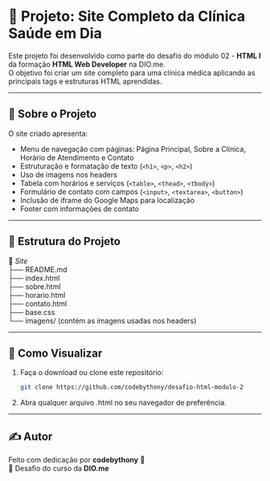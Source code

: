 # 🧪 Projeto: Site Completo da Clínica Saúde em Dia

Este projeto foi desenvolvido como parte do desafio do módulo 02 - **HTML I** da formação **HTML Web Developer** na DIO.me.  
O objetivo foi criar um site completo para uma clínica médica aplicando as principais tags e estruturas HTML aprendidas.

---

## 📄 Sobre o Projeto

O site criado apresenta:

- Menu de navegação com páginas: Página Principal, Sobre a Clínica, Horário de Atendimento e Contato  
- Estruturação e formatação de texto (`<h1>`, `<p>`, `<h2>`)  
- Uso de imagens nos headers  
- Tabela com horários e serviços (`<table>`, `<thead>`, `<tbody>`)  
- Formulário de contato com campos (`<input>`, `<textarea>`, `<button>`)  
- Inclusão de iframe do Google Maps para localização  
- Footer com informações de contato

---

## 📁 Estrutura do Projeto

📂 _Site_<br>
├── README.md<br>
├── index.html<br>
├── sobre.html<br>
├── horario.html<br>
├── contato.html<br>
├── base.css<br>
└── imagens/ (contém as imagens usadas nos headers)<br>

---

## 🚀 Como Visualizar
     
1. Faça o download ou clone este repositório:  
   ```bash
   git clone https://github.com/codebythony/desafio-html-modulo-2

2. Abra qualquer arquivo .html no seu navegador de preferência.

---

## ✍️ Autor

Feito com dedicação por **codebythony** 🚀  
📌 Desafio do curso da **DIO.me**
